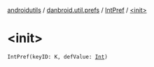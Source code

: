 [androidutils](../../index.md) / [danbroid.util.prefs](../index.md) / [IntPref](index.md) / [&lt;init&gt;](./-init-.md)

# &lt;init&gt;

`IntPref(keyID: K, defValue: `[`Int`](https://kotlinlang.org/api/latest/jvm/stdlib/kotlin/-int/index.html)`)`